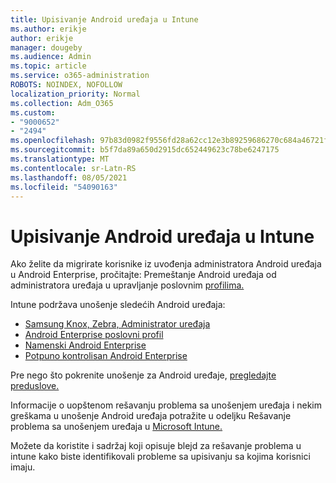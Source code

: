 ```yaml
---
title: Upisivanje Android uređaja u Intune
ms.author: erikje
author: erikje
manager: dougeby
ms.audience: Admin
ms.topic: article
ms.service: o365-administration
ROBOTS: NOINDEX, NOFOLLOW
localization_priority: Normal
ms.collection: Adm_O365
ms.custom:
- "9000652"
- "2494"
ms.openlocfilehash: 97b83d0982f9556fd28a62cc12e3b89259686270c684a46721f0ef3d683e5ae6
ms.sourcegitcommit: b5f7da89a650d2915dc652449623c78be6247175
ms.translationtype: MT
ms.contentlocale: sr-Latn-RS
ms.lasthandoff: 08/05/2021
ms.locfileid: "54090163"
---
```

# <a name="enrolling-android-devices-into-intune"></a>Upisivanje Android uređaja u Intune

Ako želite da migrirate korisnike iz uvođenja administratora Android uređaja u Android Enterprise, pročitajte: Premeštanje Android uređaja od administratora uređaja u upravljanje poslovnim [profilima.](https://docs.microsoft.com/mem/intune/enrollment/android-move-device-admin-work-profile)

Intune podržava unošenje sledećih Android uređaja:  

- [Samsung Knox, Zebra, Administrator uređaja](https://docs.microsoft.com/mem/intune/enrollment/android-enroll-device-administrator)
- [Android Enterprise poslovni profil](https://docs.microsoft.com/mem/intune/enrollment/android-enterprise-overview)
- [Namenski Android Enterprise](https://docs.microsoft.com/mem/intune/enrollment/android-dedicated-devices-fully-managed-enroll)
- [Potpuno kontrolisan Android Enterprise](https://docs.microsoft.com/mem/intune/enrollment/android-fully-managed-enroll)

Pre nego što pokrenite unošenje za Android uređaje, [pregledajte preduslove.](https://docs.microsoft.com/intune/enrollment/android-enroll)  

Informacije o uopštenom rešavanju problema sa unošenjem uređaja i nekim greškama u unošenje Android uređaja potražite u odeljku Rešavanje problema sa unošenjem uređaja u [Microsoft Intune.](https://docs.microsoft.com/mem/intune/enrollment/troubleshoot-android-enrollment)

Možete da koristite i sadržaj koji opisuje blejd za rešavanje problema u intune kako biste identifikovali probleme sa upisivanju sa kojima korisnici imaju.
